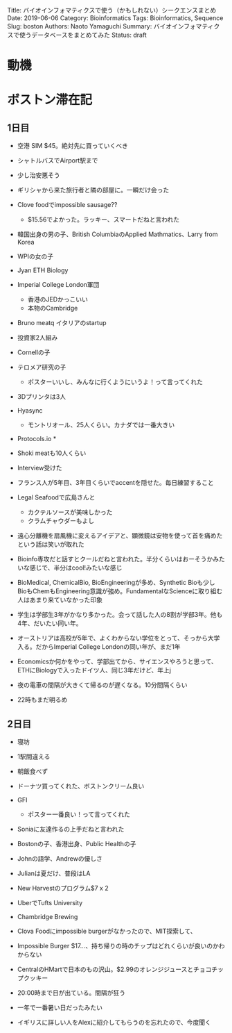 Title: バイオインフォマティクスで使う（かもしれない）シークエンスまとめ
Date: 2019-06-06
Category: Bioinformatics
Tags: Bioinformatics, Sequence
Slug: boston
Authors: Naoto Yamaguchi
Summary: バイオインフォマティクスで使うデータベースをまとめてみた
Status: draft

# 動機

# ボストン滞在記
## 1日目

* 空港
SIM $45。絶対先に買っていくべき

* シャトルバスでAirport駅まで
* 少し治安悪そう
* ギリシャから来た旅行者と隣の部屋に。一瞬だけ会った

* Clove foodでimpossible sausage??
    * $15.56でよかった。ラッキー、スマートだねと言われた


* 韓国出身の男の子、British ColumbiaのApplied Mathmatics、Larry from Korea
* WPIの女の子
* Jyan ETH Biology
* Imperial College London軍団
    * 香港のJEDかっこいい
    * 本物のCambridge

* Bruno meatq イタリアのstartup
* 投資家2人組み
* Cornellの子

* テロメア研究の子
    * ポスターいいし、みんなに行くようにいうよ！って言ってくれた

* 3Dプリンタは3人
* Hyasync
    * モントリオール、25人くらい。カナダでは一番大きい
* Protocols.io
    * 

* Shoki meatも10人くらい

* Interview受けた
* フランス人が5年目、3年目くらいでaccentを隠せた。毎日練習すること

* Legal Seafoodで広島さんと
    * カクテルソースが美味しかった
    * クラムチャウダーもよし

* 遠心分離機を扇風機に変えるアイデアと、顕微鏡は安物を使って首を痛めたという話は笑いが取れた

* Bioinfo専攻だと話すとクールだねと言われた。半分くらいはおーそうかみたいな感じで、半分はcool!みたいな感じ
* BioMedical, ChemicalBio, BioEngineeringが多め、Synthetic Bioも少し
BioもChemもEngineering意識が強め。FundamentalなScienceに取り組む人はあまり来ていなかった印象
* 学生は学部生3年がかなり多かった。会って話した人の8割が学部3年。他も4年、だいたい同い年。
* オーストリアは高校が5年で、よくわからない学位をとって、そっから大学入る。だからImperial College Londonの同い年が、まだ1年
* Economicsか何かをやって、学部出てから、サイエンスやろうと思って、ETHにBiologyで入ったドイツ人、同じ3年だけど、年上j

* 夜の電車の間隔が大きくて帰るのが遅くなる。10分間隔くらい
* 22時もまだ明るめ


## 2日目
* 寝坊
* 1駅間違える
* 朝飯食べず
* ドーナツ買ってくれた、ボストンクリーム良い


* GFI
    * ポスター一番良い！って言ってくれた
* Soniaに友達作るの上手だねと言われた
* Bostonの子、香港出身、Public Healthの子
* Johnの語学、Andrewの優しさ
* Julianは夏だけ、普段はLA

* New Harvestのプログラム$7 x 2
* UberでTufts University
* Chambridge Brewing
* Clova Foodにimpossible burgerがなかったので、MIT探索して、
* Impossible Burger $17...、持ち帰りの時のチップはどれくらいが良いのかわからない
* CentralのHMartで日本のもの沢山。$2.99のオレンジジュースとチョコチップクッキー


* 20:00時まで日が出ている。間隔が狂う
* 一年で一番暑い日だったみたい

* イギリスに詳しい人をAlexに紹介してもらうのを忘れたので、今度聞く
